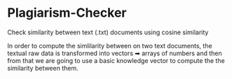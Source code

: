 # Plagiarism-Checker


Check similarity between text (.txt) documents using cosine similarity


In order to compute the simlilarity between on two text documents, the textual raw data is transformed into vectors ➡ arrays of numbers and then from that we are going to use a basic knowledge vector to compute the the similarity between them.

